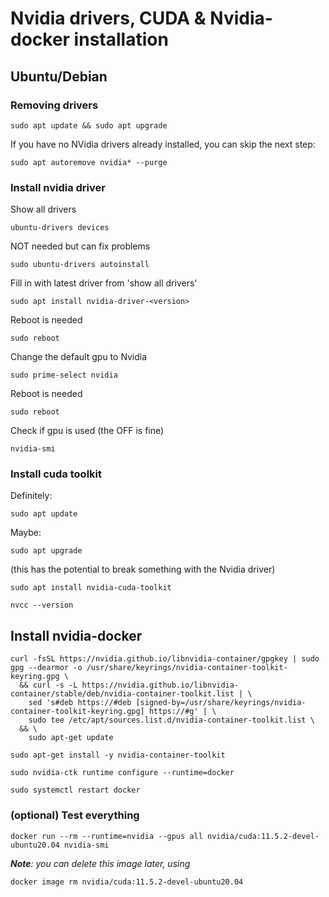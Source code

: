 # Nvidia drivers, CUDA & Nvidia-docker installation

## Ubuntu/Debian
### Removing drivers  

```
sudo apt update && sudo apt upgrade
```

If you have no NVidia drivers already installed, you can skip the next step:

```
sudo apt autoremove nvidia* --purge
```
  
### Install nvidia driver  
Show all drivers  
```
ubuntu-drivers devices
```
  
NOT needed but can fix problems  
```
sudo ubuntu-drivers autoinstall
```
  
Fill in with latest driver from 'show all drivers'  
```
sudo apt install nvidia-driver-<version>
```
  
Reboot is needed  
```
sudo reboot
```
  
Change the default gpu to Nvidia  
```
sudo prime-select nvidia
```
  
Reboot is needed  
```
sudo reboot
```
  
Check if gpu is used (the OFF is fine)  
```
nvidia-smi
```
  
### Install cuda toolkit  

Definitely:

```
sudo apt update
```

Maybe:

```
sudo apt upgrade
```
(this has the potential to break something with the Nvidia driver)
  

```
sudo apt install nvidia-cuda-toolkit
```
  

```
nvcc --version
```
  
## Install nvidia-docker  
```
curl -fsSL https://nvidia.github.io/libnvidia-container/gpgkey | sudo gpg --dearmor -o /usr/share/keyrings/nvidia-container-toolkit-keyring.gpg \
  && curl -s -L https://nvidia.github.io/libnvidia-container/stable/deb/nvidia-container-toolkit.list | \
    sed 's#deb https://#deb [signed-by=/usr/share/keyrings/nvidia-container-toolkit-keyring.gpg] https://#g' | \
    sudo tee /etc/apt/sources.list.d/nvidia-container-toolkit.list \
  && \
    sudo apt-get update
```
  
    
```
sudo apt-get install -y nvidia-container-toolkit
```
  

```
sudo nvidia-ctk runtime configure --runtime=docker
```
  

```
sudo systemctl restart docker
```
  
### (optional) Test everything
```
docker run --rm --runtime=nvidia --gpus all nvidia/cuda:11.5.2-devel-ubuntu20.04 nvidia-smi
```

_**Note**: you can delete this image later, using_
```
docker image rm nvidia/cuda:11.5.2-devel-ubuntu20.04
```
